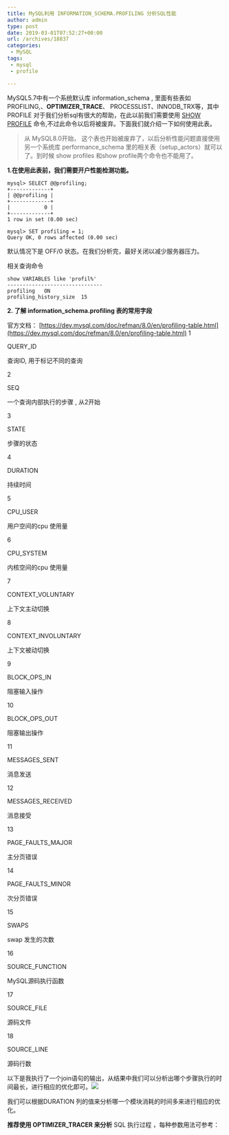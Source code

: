 ```yaml
---
title: MySQL利用 INFORMATION_SCHEMA.PROFILING 分析SQL性能
author: admin
type: post
date: 2019-03-01T07:52:27+00:00
url: /archives/18837
categories:
 - MySQL
tags:
 - mysql
 - profile

---
```

MySQL5.7中有一个系统默认库 information_schema , 里面有些表如 PROFILING,、**OPTIMIZER_TRACE**、 PROCESSLIST、INNODB_TRX等，其中 PROFILE 对于我们分析sql有很大的帮助，在此以前我们需要使用 [SHOW PROFILE](https://dev.mysql.com/doc/refman/5.7/en/show-profile.html) 命令,不过此命令以后将被废弃。下面我们就介绍一下如何使用此表。

> 从 MySQL8.0开始， 这个表也开始被废弃了，以后分析性能问题直接使用另一个系统库 performance_schema 里的相关表（setup_actors）就可以了。到时候 show profiles 和show profile两个命令也不能用了。

**1.在使用此表前，我们需要开户性能检测功能。**

```
mysql> SELECT @@profiling;
+-------------+
| @@profiling |
+-------------+
|           0 |
+-------------+
1 row in set (0.00 sec)

mysql> SET profiling = 1;
Query OK, 0 rows affected (0.00 sec)
```

默认情况下是 OFF/0 状态。在我们分析完，最好关闭以减少服务器压力。

相关查询命令

```
show VARIABLES like 'profil%'
-------------------------------
profiling	ON
profiling_history_size	15
```

**2. 了解 information_schema.profiling 表的常用字段**

官方文档： [https://dev.mysql.com/doc/refman/8.0/en/profiling-table.html](https://dev.mysql.com/doc/refman/8.0/en/profiling-table.html)
 1

 QUERY_ID

 查询ID, 用于标记不同的查询

 2

 SEQ

 一个查询内部执行的步骤 , 从2开始

 3

 STATE

 步骤的状态

 4

 DURATION

 持续时间

 5

 CPU_USER

 用户空间的cpu 使用量

 6

 CPU_SYSTEM

 内核空间的cpu 使用量

 7

 CONTEXT_VOLUNTARY

 上下文主动切换

 8

 CONTEXT_INVOLUNTARY

 上下文被动切换

 9

 BLOCK_OPS_IN

 阻塞输入操作

 10

 BLOCK_OPS_OUT

 阻塞输出操作

 11

 MESSAGES_SENT

 消息发送

 12

 MESSAGES_RECEIVED

 消息接受

 13

 PAGE_FAULTS_MAJOR

 主分页错误

 14

 PAGE_FAULTS_MINOR

 次分页错误

 15

 SWAPS

 swap 发生的次数

 16

 SOURCE_FUNCTION

 MySQL源码执行函数

 17

 SOURCE_FILE

 源码文件

 18

 SOURCE_LINE

 源码行数


以下是我执行了一个join语句的输出，从结果中我们可以分析出哪个步骤执行的时间最长，进行相应的优化即可。![](https://blog.haohtml.com/wp-content/uploads/2019/03/mysql_profile-1024x364.png)

我们可以根据DURATION 列的值来分析哪一个模块消耗的时间多来进行相应的优化。

**推荐使用 OPTIMIZER_TRACER 来分析** SQL 执行过程
 ，每种参数用法可参考：